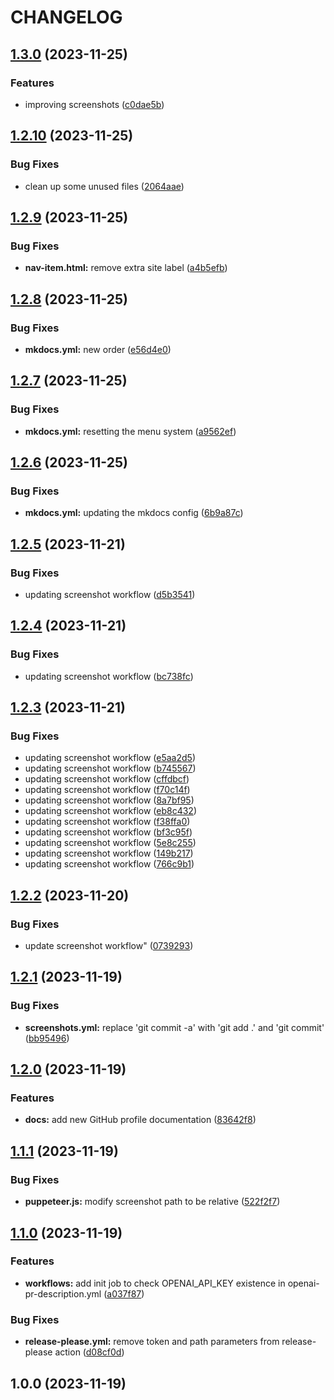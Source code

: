 # CHANGELOG

## [1.3.0](https://github.com/robinmordasiewicz/devops-toolkit/compare/v1.2.10...v1.3.0) (2023-11-25)


### Features

* improving screenshots ([c0dae5b](https://github.com/robinmordasiewicz/devops-toolkit/commit/c0dae5b89e4149662acfd18eaa896956ee9a1e1d))

## [1.2.10](https://github.com/robinmordasiewicz/devops-toolkit/compare/v1.2.9...v1.2.10) (2023-11-25)


### Bug Fixes

* clean up some unused files ([2064aae](https://github.com/robinmordasiewicz/devops-toolkit/commit/2064aae754fcab2f35e5de2cb9bc607a6b55ebb9))

## [1.2.9](https://github.com/robinmordasiewicz/devops-toolkit/compare/v1.2.8...v1.2.9) (2023-11-25)


### Bug Fixes

* **nav-item.html:** remove extra site label ([a4b5efb](https://github.com/robinmordasiewicz/devops-toolkit/commit/a4b5efb27520c88f7d6149a2b76f4412d8ca4825))

## [1.2.8](https://github.com/robinmordasiewicz/devops-toolkit/compare/v1.2.7...v1.2.8) (2023-11-25)


### Bug Fixes

* **mkdocs.yml:** new order ([e56d4e0](https://github.com/robinmordasiewicz/devops-toolkit/commit/e56d4e0b475aa3958e82742cf72c7c6647066725))

## [1.2.7](https://github.com/robinmordasiewicz/devops-toolkit/compare/v1.2.6...v1.2.7) (2023-11-25)


### Bug Fixes

* **mkdocs.yml:** resetting the menu system ([a9562ef](https://github.com/robinmordasiewicz/devops-toolkit/commit/a9562ef0ae61dafb738530c245642621fc818366))

## [1.2.6](https://github.com/robinmordasiewicz/devops-toolkit/compare/v1.2.5...v1.2.6) (2023-11-25)


### Bug Fixes

* **mkdocs.yml:** updating the mkdocs config ([6b9a87c](https://github.com/robinmordasiewicz/devops-toolkit/commit/6b9a87c5d320cf3edb6e8905199cf3f0f5034b15))

## [1.2.5](https://github.com/robinmordasiewicz/devops-toolkit/compare/v1.2.4...v1.2.5) (2023-11-21)


### Bug Fixes

* updating screenshot workflow ([d5b3541](https://github.com/robinmordasiewicz/devops-toolkit/commit/d5b35415538b826b67a485f07151756fa90ffddd))

## [1.2.4](https://github.com/robinmordasiewicz/devops-toolkit/compare/v1.2.3...v1.2.4) (2023-11-21)


### Bug Fixes

* updating screenshot workflow ([bc738fc](https://github.com/robinmordasiewicz/devops-toolkit/commit/bc738fc43e48fbdb2a7a71f75a3a540a25f4a6f8))

## [1.2.3](https://github.com/robinmordasiewicz/devops-toolkit/compare/v1.2.2...v1.2.3) (2023-11-21)


### Bug Fixes

* updating screenshot workflow ([e5aa2d5](https://github.com/robinmordasiewicz/devops-toolkit/commit/e5aa2d56f02a7793676f58c7b1904afd1ee689ab))
* updating screenshot workflow ([b745567](https://github.com/robinmordasiewicz/devops-toolkit/commit/b74556748d93a5c58f1ac62d2de5e42d4a3dfbf5))
* updating screenshot workflow ([cffdbcf](https://github.com/robinmordasiewicz/devops-toolkit/commit/cffdbcf26adf7071aecc0ef32fc9a19dbc1b408a))
* updating screenshot workflow ([f70c14f](https://github.com/robinmordasiewicz/devops-toolkit/commit/f70c14f03c4b31da4c46dc3b3f6da175c57a0bc5))
* updating screenshot workflow ([8a7bf95](https://github.com/robinmordasiewicz/devops-toolkit/commit/8a7bf954f1fb292b7ba5e874c5a8eb2f8120ee0a))
* updating screenshot workflow ([eb8c432](https://github.com/robinmordasiewicz/devops-toolkit/commit/eb8c43255f08013feb7b3e628cd4afe82f80fce0))
* updating screenshot workflow ([f38ffa0](https://github.com/robinmordasiewicz/devops-toolkit/commit/f38ffa0754d50cc2370c5c0b8b21c7e24f7a1551))
* updating screenshot workflow ([bf3c95f](https://github.com/robinmordasiewicz/devops-toolkit/commit/bf3c95f4251f57fd2cf2e791c69d291eb9c50e47))
* updating screenshot workflow ([5e8c255](https://github.com/robinmordasiewicz/devops-toolkit/commit/5e8c255b77076c3c0fda1515e314c40a7a46f037))
* updating screenshot workflow ([149b217](https://github.com/robinmordasiewicz/devops-toolkit/commit/149b2178d6b048c92ea50556cb3375944602529c))
* updating screenshot workflow ([766c9b1](https://github.com/robinmordasiewicz/devops-toolkit/commit/766c9b18b1f3909fbfa49e2be255aef94f8207dc))

## [1.2.2](https://github.com/robinmordasiewicz/devops-toolkit/compare/v1.2.1...v1.2.2) (2023-11-20)


### Bug Fixes

* update screenshot workflow" ([0739293](https://github.com/robinmordasiewicz/devops-toolkit/commit/073929337f28f18acb5c0874717e53f6aa8c1b02))

## [1.2.1](https://github.com/robinmordasiewicz/devops-toolkit/compare/v1.2.0...v1.2.1) (2023-11-19)


### Bug Fixes

* **screenshots.yml:** replace 'git commit -a' with 'git add .' and 'git commit' ([bb95496](https://github.com/robinmordasiewicz/devops-toolkit/commit/bb954962c7f5688f77e2b40fb34b8c4d3c3cee77))

## [1.2.0](https://github.com/robinmordasiewicz/devops-toolkit/compare/v1.1.1...v1.2.0) (2023-11-19)


### Features

* **docs:** add new GitHub profile documentation ([83642f8](https://github.com/robinmordasiewicz/devops-toolkit/commit/83642f8157a44955df7df9cdd0b9a1036792764c))

## [1.1.1](https://github.com/robinmordasiewicz/devops-toolkit/compare/v1.1.0...v1.1.1) (2023-11-19)


### Bug Fixes

* **puppeteer.js:** modify screenshot path to be relative ([522f2f7](https://github.com/robinmordasiewicz/devops-toolkit/commit/522f2f74bca4494ec00b2ff575bcbddea30b7b94))

## [1.1.0](https://github.com/robinmordasiewicz/devops-toolkit/compare/v1.0.0...v1.1.0) (2023-11-19)


### Features

* **workflows:** add init job to check OPENAI_API_KEY existence in openai-pr-description.yml ([a037f87](https://github.com/robinmordasiewicz/devops-toolkit/commit/a037f8798122bff063b65d7e5551e275d0148e79))


### Bug Fixes

* **release-please.yml:** remove token and path parameters from release-please action ([d08cf0d](https://github.com/robinmordasiewicz/devops-toolkit/commit/d08cf0d2ec00c46d9ebff947c81d6561a6d9eaea))

## 1.0.0 (2023-11-19)
